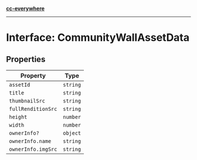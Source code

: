[**cc-everywhere**](../../../../../../index.md)

***

# Interface: CommunityWallAssetData

## Properties

| Property | Type |
| ------ | ------ |
| <a id="assetid"></a> `assetId` | `string` |
| <a id="title"></a> `title` | `string` |
| <a id="thumbnailsrc"></a> `thumbnailSrc` | `string` |
| <a id="fullrenditionsrc"></a> `fullRenditionSrc` | `string` |
| <a id="height"></a> `height` | `number` |
| <a id="width"></a> `width` | `number` |
| <a id="ownerinfo"></a> `ownerInfo?` | `object` |
| `ownerInfo.name` | `string` |
| `ownerInfo.imgSrc` | `string` |
